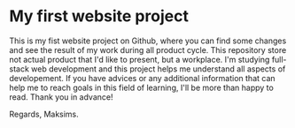 # My first website project
This is my fist website project on Github, where you can find some changes and see the result of my work during all product cycle. This repository store not actual product that I'd like to present, but a workplace. I'm studying full-stack web development and this project helps me understand all aspects of developement. If you have advices or any additional information that can help me to reach goals in this field of learning, I'll be more than happy to read. Thank you in advance!

Regards,
Maksims.
